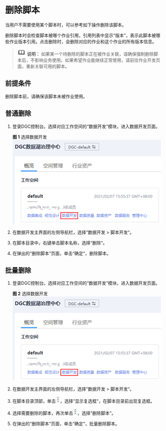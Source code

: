 # 删除脚本<a name="dgc_01_0429"></a>

当用户不需要使用某个脚本时，可以参考如下操作删除该脚本。

删除脚本时会检查脚本被哪个作业引用，引用列表中显示“版本”，表示此脚本被哪些作业版本引用。点击删除时，会删除对应的作业和这个作业的所有版本信息。

>![](public_sys-resources/icon-note.gif) **说明：** 
>如果某一个待删除的脚本正在被作业关联，请确保强制删除脚本后，不影响业务使用。如果希望作业能继续正常使用，请前往作业开发页面，重新关联可用的脚本。

## 前提条件<a name="zh-cn_topic_0118409713_section1915014611167"></a>

删除脚本前，请确保该脚本未被作业使用。

## 普通删除<a name="zh-cn_topic_0118409713_section165371555172216"></a>

1.  登录DGC控制台。选择对应工作空间的“数据开发“模块，进入数据开发页面。

    **图 1**  选择数据开发<a name="dgc_01_0423_fig746051541519"></a>  
    ![](figures/选择数据开发.png "选择数据开发")

2.  在数据开发主界面的左侧导航栏，选择“数据开发  \>  脚本开发“。
3.  在脚本目录中，右键单击脚本名称，选择“删除“。
4.  在弹出的“删除脚本“页面，单击“确定“，删除脚本。

## 批量删除<a name="zh-cn_topic_0118409713_section1588012504112"></a>

1.  登录DGC控制台。选择对应工作空间的“数据开发“模块，进入数据开发页面。

    **图 2**  选择数据开发<a name="dgc_01_0423_fig746051541519_1"></a>  
    ![](figures/选择数据开发.png "选择数据开发")

2.  在数据开发主界面的左侧导航栏，选择“数据开发  \>  脚本开发“。
3.  在脚本目录顶部，单击![](figures/icon-dlf-batch.png)，选择“显示复选框“，在脚本目录前出现复选框。
4.  选择需要删除的脚本，再次单击![](figures/icon-dlf-batch.png)，选择“删除脚本“。
5.  在弹出的“删除脚本“页面，单击“确定“，批量删除脚本。

